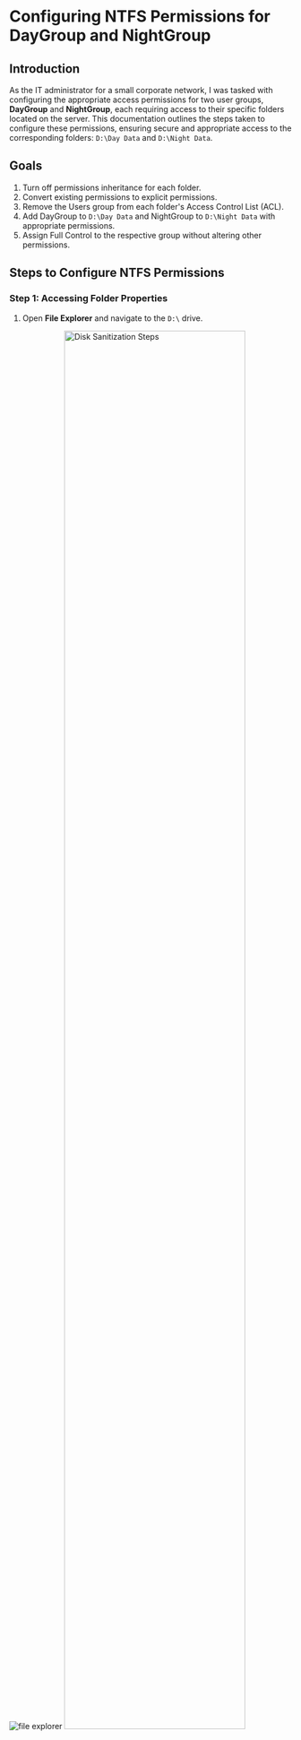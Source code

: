 # Configuring NTFS Permissions for DayGroup and NightGroup
## Introduction

As the IT administrator for a small corporate network, I was tasked with configuring the appropriate access permissions 
for two user groups, **DayGroup** and **NightGroup**, each requiring access to their specific folders located on the server.
This documentation outlines the steps taken to configure these permissions, ensuring secure and appropriate access to the 
corresponding folders: `D:\Day Data` and `D:\Night Data`.

## Goals

1. Turn off permissions inheritance for each folder.
2. Convert existing permissions to explicit permissions.
3. Remove the Users group from each folder's Access Control List (ACL).
4. Add DayGroup to `D:\Day Data` and NightGroup to `D:\Night Data` with appropriate permissions.
5. Assign Full Control to the respective group without altering other permissions.

## Steps to Configure NTFS Permissions

### Step 1: Accessing Folder Properties

1. Open **File Explorer** and navigate to the `D:\` drive.
<img src="[https://imgur.com/a/EU0W7WZ.png](https://imgur.com/a/EU0W7WZ)" alt="file explorer"/>
<img src="https://i.imgur.com/DJmEXEB.png" height="80%" width="80%" alt="Disk Sanitization Steps"/>

